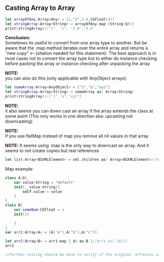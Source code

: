 ## **Casting Array<Any> to Array<String>**<!--more--> 

```swift
let arrayOfAny:Array<Any> = [1,"2",3.0,CGFloat(4)]
let stringArray:Array<String> = arrayOfAny.map {String($0)}
print(stringArray)//"1", "2", "3.0","4.0"
```

**Conclusion:**  
Sometimes its useful to convert from one array type to another. But be aware that the .map method iterates over the entire array and returns a "new copy" <--(sitation needed for this statement). The best approach is in most cases not to convert the array type but to either do instance checking before packing the array or instance checking after unpacking the array

**NOTE:**  
you can also do this (only applicable with AnyObject arrays):

```swift
let someArray:Array<AnyObject> = ["1","a","xyz"]
let stringArray:Array<String> = someArray as! Array<String>
print(stringArray)//["1","a","xyz"]
```

**NOTE:**  
it also seems you can down cast an array if the array extends the class at some point (This only works in one direction aka: upcasting not downcasting)

**NOTE:**  
if you use flatMap instead of map you remove all nil values in that array

**NOTE:**
It seems using .map is the only way to downcast an array. And it seems to not create copies but real references

```swift
let list:Array<NSXMLElement> = xml.children as! Array<NSXMLElement>//xml.children returns an array with NSXMLNode items But NSXMLNode extends NSXMLElement, so it will work
```


Map example: 

```swift
class A:B{
    var value:String = "default"
    init(_ value:String){
        self.value = value
    }
}
class B{
    var someNum:CGFloat = 1
    init(){
        
    }
}
var arr1:Array<A> = [A("a"),A("b"),A("c")]

let arr2:Array<B> = arr1.map { $0 as B }//arr1 as! [A]//
arr2

//Further testing should be done to verify if the original refrences are intact
```